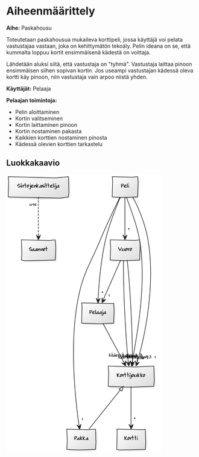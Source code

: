# Aiheenmäärittely

**Aihe:** Paskahousu

Toteutetaan paskahousua mukaileva korttipeli, jossa käyttäjä voi pelata vastustajaa vastaan, joka on kehittymätön tekoäly. Pelin ideana on se, että kummalta loppuu kortit ensimmäisenä kädestä on voittaja.

Lähdetään aluksi siitä, että vastustaja on "tyhmä". Vastustaja laittaa pinoon ensimmäisen siihen sopivan kortin. 
Jos useampi vastustajan kädessä oleva kortti käy pinoon, niin vastustaja vain arpoo niistä yhden.

**Käyttäjät:** Pelaaja

**Pelaajan toimintoja:**
* Pelin aloittaminen
* Kortin valitseminen
* Kortin laittaminen pinoon
* Kortin nostaminen pakasta
* Kaikkien korttien nostaminen pinosta
* Kädessä olevien korttien tarkastelu

## Luokkakaavio
![Luokkakaavio](/dokumentaatio/luokkakaavio.png)
